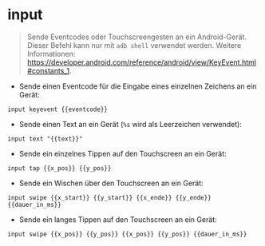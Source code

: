 # input

> Sende Eventcodes oder Touchscreengesten an ein Android-Gerät.
> Dieser Befehl kann nur mit `adb shell` verwendet werden.
> Weitere Informationen: <https://developer.android.com/reference/android/view/KeyEvent.html#constants_1>.

- Sende einen Eventcode für die Eingabe eines einzelnen Zeichens an ein Gerät:

`input keyevent {{eventcode}}`

- Sende einen Text an ein Gerät (`%s` wird als Leerzeichen verwendet):

`input text "{{text}}"`

- Sende ein einzelnes Tippen auf den Touchscreen an ein Gerät:

`input tap {{x_pos}} {{y_pos}}`

- Sende ein Wischen über den Touchscreen an ein Gerät:

`input swipe {{x_start}} {{y_start}} {{x_ende}} {{y_ende}} {{dauer_in_ms}}`

- Sende ein langes Tippen auf den Touchscreen an ein Gerät:

`input swipe {{x_pos}} {{y_pos}} {{x_pos}} {{y_pos}} {{dauer_in_ms}}`
